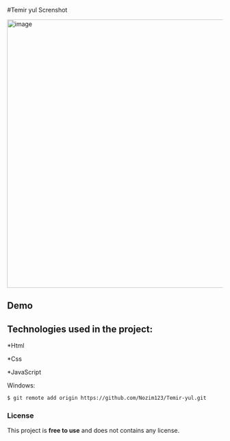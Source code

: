 #Temir yul Screnshot

<img width="1339" height="626" alt="image" src="https://github.com/user-attachments/assets/f2072707-d0e7-4be9-8bf6-5bcc119ac612" />

<h2>Demo</h2>

<h2>Technologies used in the project:</h2>

*Html

*Css

*JavaScript


Windows:

```bash
$ git remote add origin https://github.com/Nozim123/Temir-yul.git
```

### License

This project is **free to use** and does not contains any license.

